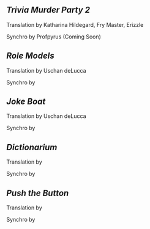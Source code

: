 ***Trivia Murder Party 2***
-
Translation by Katharina Hildegard, Fry Master, Erizzle

Synchro by Profpyrus (Coming Soon)

***Role Models***
-
Translation by Uschan deLucca

Synchro by

***Joke Boat***
-
Translation by Uschan deLucca

Synchro by

***Dictionarium***
-
Translation by

Synchro by

***Push the Button***
-
Translation by

Synchro by
